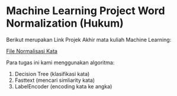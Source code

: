 # Machine Learning Project Word Normalization (Hukum)

Berikut merupakan Link Projek Akhir mata kuliah Machine Learning:

[File Normalisasi Kata](https://github.com/Re4lmarc/Machine-Learning-Project-Word-Normalization-Hukum-/edit/master/Normalisasi%20Kata%20Bahasa%20Indonesia.ipynb)

Para tugas ini kami menggunakan algoritma:
1. Decision Tree (klasifikasi kata)
2. Fasttext (mencari simliarity kata)
3. LabelEncoder (encoding kata ke angka)
